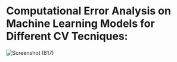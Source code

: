 # Computational Error Analysis on Machine Learning Models for Different CV Tecniques:
![Screenshot (817)](https://github.com/Sadiatumpa60/Error_Analysis_MachineLearning_Model_ovarianCancer_Dataset/assets/131945108/97bb77e1-8dff-4d51-ad06-0fe4b7b2a5b5)
